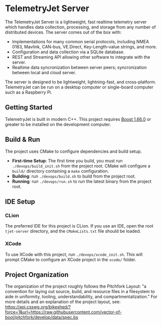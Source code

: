 # TelemetryJet Server

The TelemetryJet Server is a lightweight, fast realtime telemetry server which handles data collection, processing, and storage from any number of distributed devices. The server comes out of the box with:

- Implementations for many common serial protocols, including NMEA 0183, Mavlink, CAN-bus, VE.Direct, Key-Length-value strings, and more.
- Configuration and data collection via a SQLite database.
- REST and Streaming API allowing other software to integrate with the server.
- Realtime data syncronization between server peers; syncronization between local and cloud server.

The server is designed to be lightweight, lightning-fast, and cross-platform. TelemetryJet can be run on a desktop computer or single-board computer such as a Raspberry Pi.

## Getting Started

TelemetryJet is built in modern C++. This project requires [Boost 1.66.0](https://www.boost.org/users/history/version_1_66_0.html) or greater to be installed on the development computer.

## Build & Run

The project uses CMake to configure dependencies and build setup. 

- **First-time Setup**: The first time you build, you must run `./devops/build_init.sh` from the project root. CMake will configure a `build/` directory containing a `make` configuration.
- **Building**: run `./devops/build.sh` to build from the project root.
- **Running**: run `./devops/run.sh` to run the latest binary from the project root.

## IDE Setup

### CLion
The preferred IDE for this project is CLion. If you use an IDE, open the root `tjet-server` directory, and the `CMakeLists.txt`  file should be loaded.

### XCode
To use XCode with this project, run `./devops/xcode_init.sh`. This will prompt CMake to configure an XCode project in the `xcode/` folder.

## Project Organization
The organization of the project roughly follows the Pitchfork Layout: "a convention for laying out source, build, and resource files in a filesystem to aide in uniformity, tooling, understandability, and compartmentalization."
For more details and an explanation of the project layout, see:
https://api.csswg.org/bikeshed/?force=1&url=https://raw.githubusercontent.com/vector-of-bool/pitchfork/develop/data/spec.bs

